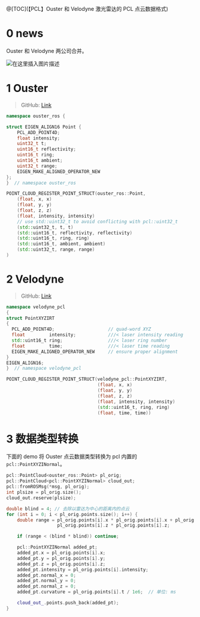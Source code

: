 ﻿@[TOC](【PCL】Ouster 和 Velodyne 激光雷达的 PCL 点云数据格式)
# 0 news

Ouster 和 Velodyne 两公司合并。

![在这里插入图片描述](https://i-blog.csdnimg.cn/blog_migrate/a81393ea25ab24a247bc2ed215bdf97f.png)


# 1 Ouster
>GitHub: [Link](https://github.com/ouster-lidar/ouster-ros/blob/3f01e1d7001d8d21ac984566d17505b98905fa86/include/ouster_ros/os_point.h)

```cpp
namespace ouster_ros {

struct EIGEN_ALIGN16 Point {
    PCL_ADD_POINT4D;
    float intensity;
    uint32_t t;
    uint16_t reflectivity;
    uint16_t ring;
    uint16_t ambient;
    uint32_t range;
    EIGEN_MAKE_ALIGNED_OPERATOR_NEW
};
}  // namespace ouster_ros

POINT_CLOUD_REGISTER_POINT_STRUCT(ouster_ros::Point,
    (float, x, x)
    (float, y, y)
    (float, z, z)
    (float, intensity, intensity)
    // use std::uint32_t to avoid conflicting with pcl::uint32_t
    (std::uint32_t, t, t)
    (std::uint16_t, reflectivity, reflectivity)
    (std::uint16_t, ring, ring)
    (std::uint16_t, ambient, ambient)
    (std::uint32_t, range, range)
)
```

# 2 Velodyne

>GitHub: [Link](https://github.com/ros-drivers/velodyne/blob/29abd0e1361cb7f5eda451d2b51c35eeca45e0d5/velodyne_pcl/include/velodyne_pcl/point_types.h)

```cpp
namespace velodyne_pcl
{
struct PointXYZIRT
{
  PCL_ADD_POINT4D;                    // quad-word XYZ
  float         intensity;            ///< laser intensity reading
  std::uint16_t ring;                 ///< laser ring number
  float         time;                 ///< laser time reading
  EIGEN_MAKE_ALIGNED_OPERATOR_NEW     // ensure proper alignment
}
EIGEN_ALIGN16;
}  // namespace velodyne_pcl

POINT_CLOUD_REGISTER_POINT_STRUCT(velodyne_pcl::PointXYZIRT,
                                  (float, x, x)
                                  (float, y, y)
                                  (float, z, z)
                                  (float, intensity, intensity)
                                  (std::uint16_t, ring, ring)
                                  (float, time, time))
```

# 3 数据类型转换

下面的 demo 将 Ouster 点云数据类型转换为 pcl 内置的 `pcl::PointXYZINormal`。

```cpp
pcl::PointCloud<ouster_ros::Point> pl_orig;
pcl::PointCloud<pcl::PointXYZINormal> cloud_out;
pcl::fromROSMsg(*msg, pl_orig);
int plsize = pl_orig.size();
cloud_out.reserve(plsize);

double blind = 4; // 去除以雷达为中心的距离内的点云
for (int i = 0; i < pl_orig.points.size(); i++) {
    double range = pl_orig.points[i].x * pl_orig.points[i].x + pl_orig.points[i].y * pl_orig.points[i].y +
                   pl_orig.points[i].z * pl_orig.points[i].z;

    if (range < (blind * blind)) continue;

    pcl::PointXYZINormal added_pt;
    added_pt.x = pl_orig.points[i].x;
    added_pt.y = pl_orig.points[i].y;
    added_pt.z = pl_orig.points[i].z;
    added_pt.intensity = pl_orig.points[i].intensity;
    added_pt.normal_x = 0;
    added_pt.normal_y = 0;
    added_pt.normal_z = 0;
    added_pt.curvature = pl_orig.points[i].t / 1e6;  // 单位: ms

    cloud_out_.points.push_back(added_pt);
}
```
